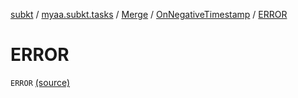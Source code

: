 [subkt](../../../index.md) / [myaa.subkt.tasks](../../index.md) / [Merge](../index.md) / [OnNegativeTimestamp](index.md) / [ERROR](./-e-r-r-o-r.md)

# ERROR

`ERROR` [(source)](https://github.com/Myaamori/SubKt/blob/0.1.19/src/main/kotlin/myaa/subkt/tasks/asstasks.kt#L98)